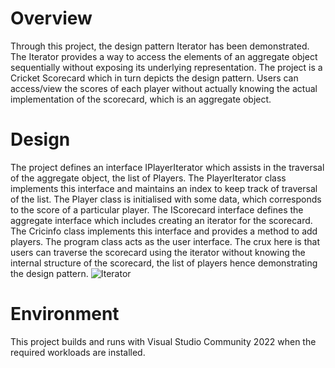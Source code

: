 # Overview
Through this project, the design pattern Iterator has been demonstrated. The Iterator provides a way to access the elements of an aggregate object sequentially without exposing its underlying representation. The project is a Cricket Scorecard which in turn depicts the design pattern. Users can access/view the scores of each player without actually knowing the actual implementation of the scorecard, which is an aggregate object.  
# Design
The project defines an interface IPlayerIterator which assists in the traversal of the aggregate object, the list of Players. The PlayerIterator class implements this interface and maintains an index to keep track of traversal of the list. The Player class is initialised with some data, which corresponds to the score of a particular player. The IScorecard interface defines the aggregate interface which includes creating an iterator for the scorecard. The Cricinfo class implements this interface and provides a method to add players. The program class acts as the user interface. The crux here is that users can traverse the scorecard using the iterator without knowing the internal structure of the scorecard, the list of players hence demonstrating the design pattern.
![Iterator](https://github.com/Arun987654/IteratorDemo/assets/101346220/9741ab3a-8529-4ac4-9a4f-23d39f3c47b9)
# Environment
This project builds and runs with Visual Studio Community 2022 when the required workloads are installed.
